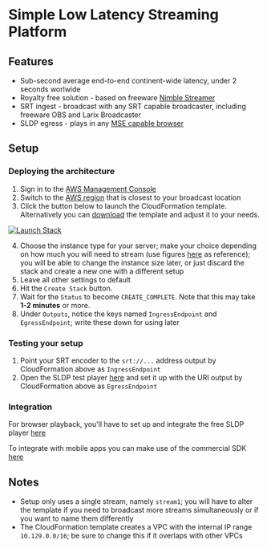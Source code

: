 # Simple Low Latency Streaming Platform

## Features
* Sub-second average end-to-end continent-wide latency, under 2 seconds worlwide
* Royalty free solution - based on freeware [Nimble Streamer](https://wmspanel.com/nimble)
* SRT ingest - broadcast with any SRT capable broadcaster, including freeware OBS and Larix Broadcaster
* SLDP egress - plays in any [MSE capable browser](https://caniuse.com/?search=mse)

## Setup

### Deploying the architecture
1. Sign in to the [AWS Management Console](https://aws.amazon.com/console)
2. Switch to the [AWS region](https://docs.aws.amazon.com/AWSEC2/latest/UserGuide/using-regions-availability-zones.html#concepts-available-regions) that is closest to your broadcast location
3. Click the button below to launch the CloudFormation template. Alternatively you can [download](template.yaml) the template and adjust it to your needs.

[![Launch Stack](https://cdn.rawgit.com/buildkite/cloudformation-launch-stack-button-svg/master/launch-stack.svg)](https://console.aws.amazon.com/cloudformation/home#/stacks/create/review?stackName=simple-low-latency-streaming-platform&templateURL=https://lostshadow.s3.amazonaws.com/simple-low-latency-streaming-platform/template.yaml)

4. Choose the instance type for your server; make your choice depending on how much you will need to stream (use figures [here](https://cloudonaut.io/ec2-network-performance-cheat-sheet/) as reference); you will be able to change the instance size later, or just discard the stack and create a new one with a different setup
5. Leave all other settings to default
6. Hit the `Create Stack` button. 
7. Wait for the `Status` to become `CREATE_COMPLETE`. Note that this may take **1-2 minutes** or more.
8. Under `Outputs`, notice the keys named `IngressEndpoint` and `EgressEndpoint`; write these down for using later


### Testing your setup
1. Point your SRT encoder to the `srt://...` address output by CloudFormation above as `IngressEndpoint`
2. Open the SLDP test player [here](http://player.wmspanel.com/#player=sldp) and set it up with the URI output by CloudFormation above as `EgressEndpoint`


### Integration

For browser playback, you'll have to set up and integrate the free SLDP player [here](https://softvelum.com/player/web)

To integrate with mobile apps you can make use of the commercial SDK [here](https://softvelum.com/mobile/buy)

## Notes
* Setup only uses a single stream, namely `stream1`; you will have to alter the template if you need to broadcast more streams simultaneously or if you want to name them differently
* The CloudFormation template creates a VPC with the internal IP range `10.129.0.0/16`; be sure to change this if it overlaps with other VPCs